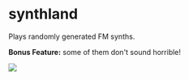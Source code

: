 # synthland

Plays randomly generated FM synths.

**Bonus Feature:** some of them don't sound horrible!

![](https://user-images.githubusercontent.com/36711/42206072-69a5baa4-7ea6-11e8-9c49-d0c885f817c6.png)
